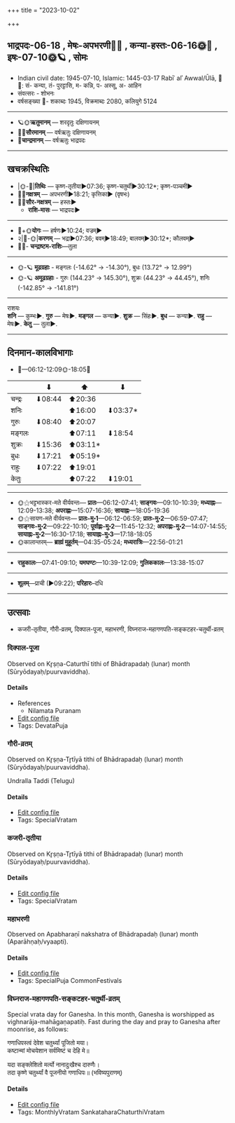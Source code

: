+++
title = "2023-10-02"

+++
## भाद्रपदः-06-18  ,  मेषः-अपभरणी🌛🌌  ,  कन्या-हस्तः-06-16🌞🌌  ,  इषः-07-10🌞🪐  ,  सोमः
- Indian civil date: 1945-07-10, Islamic: 1445-03-17 Rabīʿ alʾ Awwal/Ūlā, 🌌🌞: सं- कन्या, तं- पुरट्टासि, म- कन्नि, प- अस्सू, अ- आहिन
- संवत्सरः - शोभनः
- वर्षसङ्ख्या 🌛- शकाब्दः 1945, विक्रमाब्दः 2080, कलियुगे 5124
___________________
- 🪐🌞**ऋतुमानम्** — शरदृतुः दक्षिणायनम्
- 🌌🌞**सौरमानम्** — वर्षऋतुः दक्षिणायनम्
- 🌛**चान्द्रमानम्** — वर्षऋतुः भाद्रपदः
___________________


## खचक्रस्थितिः
- |🌞-🌛|**तिथिः** — कृष्ण-तृतीया►07:36; कृष्ण-चतुर्थी►30:12*; कृष्ण-पञ्चमी►  
- 🌌🌛**नक्षत्रम्** — अपभरणी►18:21; कृत्तिका► (वृषभः)  
- 🌌🌞**सौर-नक्षत्रम्** — हस्तः►  
  - **राशि-मासः** — भाद्रपदः► 
___________________
- 🌛+🌞**योगः** — हर्षणः►10:24; वज्रम्►  
- २|🌛-🌞|**करणम्** — भद्रा►07:36; बवम्►18:49; बालवम्►30:12*; कौलवम्►  
- 🌌🌛- **चन्द्राष्टम-राशिः**—तुला  
___________________
- 🌞-🪐 **मूढग्रहाः** - मङ्गलः (-14.62° → -14.30°), बुधः (13.72° → 12.99°)
- 🌞-🪐 **अमूढग्रहाः** - गुरुः (144.23° → 145.30°), शुक्रः (44.23° → 44.45°), शनिः (-142.85° → -141.81°)
___________________
राशयः  
**शनि** — कुम्भः►. **गुरु** — मेषः►. **मङ्गल** — कन्या►. **शुक्र** — सिंहः►. **बुध** — कन्या►. **राहु** — मेषः►. **केतु** — तुला►. 
___________________


## दिनमान-कालविभागाः
- 🌅—06:12-12:09🌞-18:05🌇  

|      |⬇     |⬆     |⬇     |
|------|-----|-----|------|
|चन्द्रः|⬇08:44 |⬆20:36 |     |
|शनिः   |     |⬆16:00 |⬇03:37*|
|गुरुः  |⬇08:40 |⬆20:07 |     |
|मङ्गलः |     |⬆07:11 |⬇18:54 |
|शुक्रः |⬇15:36 |⬆03:11*|     |
|बुधः   |⬇17:21 |⬆05:19*|     |
|राहुः  |⬇07:22 |⬆19:01 |     |
|केतुः  |     |⬆07:22 |⬇19:01 |
___________________
- 🌞⚝भट्टभास्कर-मते वीर्यवन्तः— **प्रातः**—06:12-07:41; **साङ्गवः**—09:10-10:39; **मध्याह्नः**—12:09-13:38; **अपराह्णः**—15:07-16:36; **सायाह्नः**—18:05-19:36  
- 🌞⚝सायण-मते वीर्यवन्तः— **प्रातः-मु॰1**—06:12-06:59; **प्रातः-मु॰2**—06:59-07:47; **साङ्गवः-मु॰2**—09:22-10:10; **पूर्वाह्णः-मु॰2**—11:45-12:32; **अपराह्णः-मु॰2**—14:07-14:55; **सायाह्नः-मु॰2**—16:30-17:18; **सायाह्नः-मु॰3**—17:18-18:05  
- 🌞कालान्तरम्— **ब्राह्मं मुहूर्तम्**—04:35-05:24; **मध्यरात्रिः**—22:56-01:21  
___________________
- **राहुकालः**—07:41-09:10; **यमघण्टः**—10:39-12:09; **गुलिककालः**—13:38-15:07  
___________________
- **शूलम्**—प्राची (►09:22); **परिहारः**–दधि  
___________________

## उत्सवाः
- कजरी-तृतीया, गौरी-व्रतम्, दिक्पाल-पूजा, महाभरणी, विघ्नराज-महागणपति-सङ्कटहर-चतुर्थी-व्रतम्
### दिक्पाल-पूजा

Observed on Kr̥ṣṇa-Caturthī tithi of Bhādrapadaḥ (lunar) month (Sūryōdayaḥ/puurvaviddha). 



#### Details
- References
  - Nilamata Puranam
- [Edit config file](https://github.com/jyotisham/adyatithi/blob/master/general/lunar_month/tithi/06/19/dikpAla-pUjA~2.toml)
- Tags: DevataPuja


### गौरी-व्रतम्

Observed on Kr̥ṣṇa-Tr̥tīyā tithi of Bhādrapadaḥ (lunar) month (Sūryōdayaḥ/puurvaviddha). 

Undralla Taddi (Telugu)

#### Details
- [Edit config file](https://github.com/jyotisham/adyatithi/blob/master/devatA/umA/lunar_month/tithi/06/18/gaurI-vratam.toml)
- Tags: SpecialVratam


### कजरी-तृतीया

Observed on Kr̥ṣṇa-Tr̥tīyā tithi of Bhādrapadaḥ (lunar) month (Sūryōdayaḥ/puurvaviddha). 



#### Details
- [Edit config file](https://github.com/jyotisham/adyatithi/blob/master/general/lunar_month/tithi/06/18/kajarI~tRtIyA.toml)
- Tags: SpecialVratam


### महाभरणी

Observed on Apabharaṇī nakshatra of Bhādrapadaḥ (lunar) month (Aparāhṇaḥ/vyaapti). 



#### Details
- [Edit config file](https://github.com/jyotisham/adyatithi/blob/master/general/lunar_month/nakshatra/06/02/mahAbharaNI.toml)
- Tags: SpecialPuja CommonFestivals


### विघ्नराज-महागणपति-सङ्कटहर-चतुर्थी-व्रतम्



Special vrata day for Ganesha. In this month, Ganesha is worshipped as vighnarāja-mahāgaṇapatiḥ. Fast during the day and pray to Ganesha after moonrise, as follows:

गणाधिपस्त्वं देवेश चतुर्थ्यां पूजितो मया।  
कष्टान्मां मोचयेशान सर्वमिष्टं च देहि मे॥  
  
यदा सङ्क्लेशितो मर्त्यो नानादुःखैश्च दारुणैः।  
तदा कृष्णे चतुर्थ्यां वै पूजनीयो गणाधिपः॥ (भविष्यपुराणम्)



#### Details
- [Edit config file](https://github.com/jyotisham/adyatithi/blob/master/devatA/gaNapati/description_only/vighnarAja-mahAgaNapati_saGkaTahara-caturthI-vratam.toml)
- Tags: MonthlyVratam SankataharaChaturthiVratam



